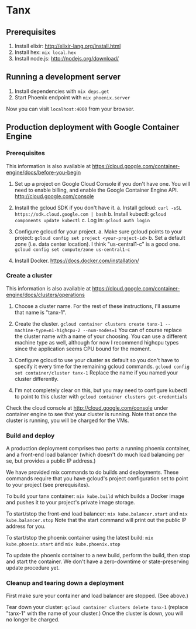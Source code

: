 # Tanx

## Prerequisites

1. Install elixir: http://elixir-lang.org/install.html
2. Install hex: `mix local.hex`
3. Install node.js: http://nodejs.org/download/

## Running a development server

1. Install dependencies with `mix deps.get`
2. Start Phoenix endpoint with `mix phoenix.server`

Now you can visit `localhost:4000` from your browser.

## Production deployment with Google Container Engine

### Prerequisites

This information is also available at https://cloud.google.com/container-engine/docs/before-you-begin

1. Set up a project on Google Cloud Console if you don't have one. You will need to enable billing, and enable the Google Container Engine API. http://cloud.google.com/console

2. Install the gcloud SDK if you don't have it.
   a. Install gcloud: `curl -sSL https://sdk.cloud.google.com | bash`
   b. Install kubectl: `gcloud components update kubectl`
   c. Log in: `gcloud auth login`

3. Configure gcloud for your project.
   a. Make sure gcloud points to your project: `gcloud config set project <your-project-id>`
   b. Set a default zone (i.e. data center location). I think "us-central1-c" is a good one. `gcloud config set compute/zone us-central1-c`

4. Install Docker. https://docs.docker.com/installation/

### Create a cluster

This information is also available at https://cloud.google.com/container-engine/docs/clusters/operations

1. Choose a cluster name. For the rest of these instructions, I'll assume that name is "tanx-1".

2. Create the cluster. `gcloud container clusters create tanx-1 --machine-type=n1-highcpu-2 --num-nodes=1` You can of course replace the cluster name with a name of your choosing. You can use a different machine type as well, although for now I recommend highcpu types since the application seems CPU bound for the moment.

3. Configure gcloud to use your cluster as default so you don't have to specify it every time for the remaining gcloud commands. `gcloud config set container/cluster tanx-1` Replace the name if you named your cluster differently.

4. I'm not completely clear on this, but you may need to configure kubectl to point to this cluster with `gcloud container clusters get-credentials`

Check the cloud console at http://cloud.google.com/console under container engine to see that your cluster is running. Note that once the cluster is running, you will be charged for the VMs.

### Build and deploy

A production deployment comprises two parts: a running phoenix container, and a front-end load balancer (which doesn't do much load balancing per se, but provides a public IP address.)

We have provided mix commands to do builds and deployments. These commands require that you have gcloud's project configuration set to point to your project (see prerequisites).

To build your tanx container: `mix kube.build` which builds a Docker image and pushes it to your project's private image storage.

To start/stop the front-end load balancer: `mix kube.balancer.start` and `mix kube.balancer.stop` Note that the start command will print out the public IP address for you.

To start/stop the phoenix container using the latest build: `mix kube.phoenix.start` and `mix kube.phoenix.stop`

To update the phoenix container to a new build, perform the build, then stop and start the container. We don't have a zero-downtime or state-preserving update procedure yet.

### Cleanup and tearing down a deployment

First make sure your container and load balancer are stopped. (See above.)

Tear down your cluster: `gcloud container clusters delete tanx-1` (replace "tanx-1" with the name of your cluster.) Once the cluster is down, you will no longer be charged.
